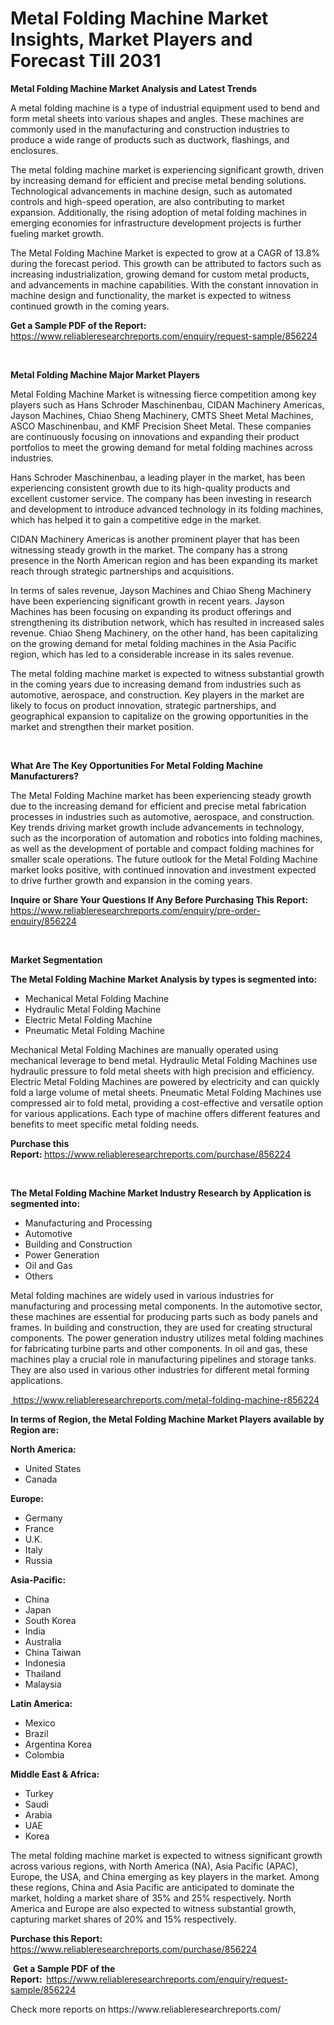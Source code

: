 <p><h1>Metal Folding Machine Market Insights, Market Players and Forecast Till 2031</h1></p><p><strong>Metal Folding Machine Market Analysis and Latest Trends</strong></p>
<p><p>A metal folding machine is a type of industrial equipment used to bend and form metal sheets into various shapes and angles. These machines are commonly used in the manufacturing and construction industries to produce a wide range of products such as ductwork, flashings, and enclosures.</p><p>The metal folding machine market is experiencing significant growth, driven by increasing demand for efficient and precise metal bending solutions. Technological advancements in machine design, such as automated controls and high-speed operation, are also contributing to market expansion. Additionally, the rising adoption of metal folding machines in emerging economies for infrastructure development projects is further fueling market growth.</p><p>The Metal Folding Machine Market is expected to grow at a CAGR of 13.8% during the forecast period. This growth can be attributed to factors such as increasing industrialization, growing demand for custom metal products, and advancements in machine capabilities. With the constant innovation in machine design and functionality, the market is expected to witness continued growth in the coming years.</p></p>
<p><strong>Get a Sample PDF of the Report:&nbsp;</strong> <a href="https://www.reliableresearchreports.com/enquiry/request-sample/856224">https://www.reliableresearchreports.com/enquiry/request-sample/856224</a></p>
<p>&nbsp;</p>
<p><strong>Metal Folding Machine Major Market Players</strong></p>
<p><p>Metal Folding Machine Market is witnessing fierce competition among key players such as Hans Schroder Maschinenbau, CIDAN Machinery Americas, Jayson Machines, Chiao Sheng Machinery, CMTS Sheet Metal Machines, ASCO Maschinenbau, and KMF Precision Sheet Metal. These companies are continuously focusing on innovations and expanding their product portfolios to meet the growing demand for metal folding machines across industries.</p><p>Hans Schroder Maschinenbau, a leading player in the market, has been experiencing consistent growth due to its high-quality products and excellent customer service. The company has been investing in research and development to introduce advanced technology in its folding machines, which has helped it to gain a competitive edge in the market.</p><p>CIDAN Machinery Americas is another prominent player that has been witnessing steady growth in the market. The company has a strong presence in the North American region and has been expanding its market reach through strategic partnerships and acquisitions.</p><p>In terms of sales revenue, Jayson Machines and Chiao Sheng Machinery have been experiencing significant growth in recent years. Jayson Machines has been focusing on expanding its product offerings and strengthening its distribution network, which has resulted in increased sales revenue. Chiao Sheng Machinery, on the other hand, has been capitalizing on the growing demand for metal folding machines in the Asia Pacific region, which has led to a considerable increase in its sales revenue.</p><p>The metal folding machine market is expected to witness substantial growth in the coming years due to increasing demand from industries such as automotive, aerospace, and construction. Key players in the market are likely to focus on product innovation, strategic partnerships, and geographical expansion to capitalize on the growing opportunities in the market and strengthen their market position.</p></p>
<p>&nbsp;</p>
<p><strong>What Are The Key Opportunities For Metal Folding Machine Manufacturers?</strong></p>
<p><p>The Metal Folding Machine market has been experiencing steady growth due to the increasing demand for efficient and precise metal fabrication processes in industries such as automotive, aerospace, and construction. Key trends driving market growth include advancements in technology, such as the incorporation of automation and robotics into folding machines, as well as the development of portable and compact folding machines for smaller scale operations. The future outlook for the Metal Folding Machine market looks positive, with continued innovation and investment expected to drive further growth and expansion in the coming years.</p></p>
<p><strong>Inquire or Share Your Questions If Any Before Purchasing This Report:</strong> <a href="https://www.reliableresearchreports.com/enquiry/pre-order-enquiry/856224">https://www.reliableresearchreports.com/enquiry/pre-order-enquiry/856224</a></p>
<p>&nbsp;</p>
<p><strong>Market Segmentation</strong></p>
<p><strong>The Metal Folding Machine Market Analysis by types is segmented into:</strong></p>
<p><ul><li>Mechanical Metal Folding Machine</li><li>Hydraulic Metal Folding Machine</li><li>Electric Metal Folding Machine</li><li>Pneumatic Metal Folding Machine</li></ul></p>
<p><p>Mechanical Metal Folding Machines are manually operated using mechanical leverage to bend metal. Hydraulic Metal Folding Machines use hydraulic pressure to fold metal sheets with high precision and efficiency. Electric Metal Folding Machines are powered by electricity and can quickly fold a large volume of metal sheets. Pneumatic Metal Folding Machines use compressed air to fold metal, providing a cost-effective and versatile option for various applications. Each type of machine offers different features and benefits to meet specific metal folding needs.</p></p>
<p><strong>Purchase this Report:&nbsp;</strong><a href="https://www.reliableresearchreports.com/purchase/856224">https://www.reliableresearchreports.com/purchase/856224</a></p>
<p>&nbsp;</p>
<p><strong>The Metal Folding Machine Market Industry Research by Application is segmented into:</strong></p>
<p><ul><li>Manufacturing and Processing</li><li>Automotive</li><li>Building and Construction</li><li>Power Generation</li><li>Oil and Gas</li><li>Others</li></ul></p>
<p><p>Metal folding machines are widely used in various industries for manufacturing and processing metal components. In the automotive sector, these machines are essential for producing parts such as body panels and frames. In building and construction, they are used for creating structural components. The power generation industry utilizes metal folding machines for fabricating turbine parts and other components. In oil and gas, these machines play a crucial role in manufacturing pipelines and storage tanks. They are also used in various other industries for different metal forming applications.</p></p>
<p><a href="https://www.reliableresearchreports.com/metal-folding-machine-r856224">&nbsp;https://www.reliableresearchreports.com/metal-folding-machine-r856224</a></p>
<p><strong>In terms of Region, the Metal Folding Machine Market Players available by Region are:</strong></p>
<p>
    <p> <strong> North America: </strong>
        <ul>
            <li>United States</li>
            <li>Canada</li>
        </ul>
        </p> 
    <p> <strong> Europe: </strong>
        <ul>
            <li>Germany</li>
            <li>France</li>
            <li>U.K.</li>
            <li>Italy</li>
            <li>Russia</li>
        </ul>
        </p> 
    <p> <strong> Asia-Pacific: </strong>
        <ul>
            <li>China</li>
            <li>Japan</li>
            <li>South Korea</li>
            <li>India</li>
            <li>Australia</li>
            <li>China Taiwan</li>
            <li>Indonesia</li>
            <li>Thailand</li>
            <li>Malaysia</li>
        </ul>
        </p> 
    <p> <strong> Latin America: </strong>
        <ul>
            <li>Mexico</li>
            <li>Brazil</li>
            <li>Argentina Korea</li>
            <li>Colombia</li>
        </ul>
        </p> 
    <p> <strong> Middle East & Africa: </strong>
        <ul>
            <li>Turkey</li>
            <li>Saudi</li>
            <li>Arabia</li>
            <li>UAE</li>
            <li>Korea</li>
        </ul>
    </p>
    </p>
<p><p>The metal folding machine market is expected to witness significant growth across various regions, with North America (NA), Asia Pacific (APAC), Europe, the USA, and China emerging as key players in the market. Among these regions, China and Asia Pacific are anticipated to dominate the market, holding a market share of 35% and 25% respectively. North America and Europe are also expected to witness substantial growth, capturing market shares of 20% and 15% respectively.</p></p>
<p><strong>Purchase this Report: </strong><a href="https://www.reliableresearchreports.com/purchase/856224">https://www.reliableresearchreports.com/purchase/856224</a></p>
<p>&nbsp;<strong>Get a Sample PDF of the Report:&nbsp;&nbsp;</strong><a href="https://www.reliableresearchreports.com/enquiry/request-sample/856224">https://www.reliableresearchreports.com/enquiry/request-sample/856224</a></p>
<p><strong></strong></p>
<p>Check more reports on https://www.reliableresearchreports.com/</p>